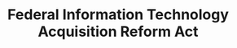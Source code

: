 ---
# This topic lives at
# https://digital.gov/topics/federal-information-technology-acquisition-reform-act

# Topic Title
title: "Federal Information Technology Acquisition Reform Act"

# description — keep it short and clear
summary: ""

# Weight
weight: 1

# For more information on managing topics,
# see https://github.com/GSA/digitalgov.gov/wiki/topics
---